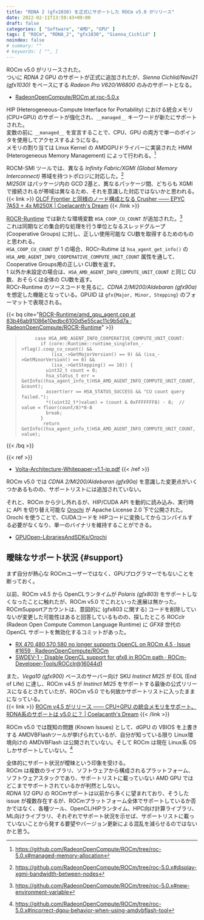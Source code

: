 ```yaml
---
title: "RDNA 2 (gfx1030) を正式にサポートした ROCm v5.0 がリリース"
date: 2022-02-11T13:59:43+09:00
draft: false
categories: [ "Software", "AMD", "GPU" ]
tags: [ "ROCm", "RDNA_2", "gfx1030", "Sienna_Cichlid" ]
noindex: false
# summary: ""
# keywords: [ "", ]
---
```


ROCm v5.0 がリリースされた。  
ついに *RDNA 2* GPU のサポートが正式に追加されたが、*Sienna Cichlid/Navi21 (gfx1030)* をベースにする *Radeon Pro V620/W6800* のみのサポートとなる。  

* [RadeonOpenCompute/ROCm at roc-5.0.x](https://github.com/RadeonOpenCompute/ROCm/tree/roc-5.0.x)

HIP (Heterogeneous-Compute Interface for Portability) における統合メモリ (CPU+GPU) のサポートが強化され、`__managed__` キーワードが新たにサポートされた。  
変数の前に `__managed__` を宣言することで、CPU、GPU の両方で単一のポインタを使用してアクセスするようになる。  
メモリの割り当ては Linux Kernel の AMDGPUドライバーに実装された HMM (Heterogeneous Memory Management) によって行われる。[^hip-managed]  

[^hip-managed]: <https://github.com/RadeonOpenCompute/ROCm/tree/roc-5.0.x#managed-memory-allocation>
[^managed-sample]: [HIP/hipManagedKeyword.cpp at rocm-5.0.x · ROCm-Developer-Tools/HIP](https://github.com/ROCm-Developer-Tools/HIP/blob/rocm-5.0.x/tests/src/runtimeApi/memory/hipManagedKeyword.cpp)

ROCM-SMI ツールでは、異なる *Infinity Fabric/XGMI (Global Memory Interconnect)* 帯域を持つトポロジに対応した。[^xgmi-bw]  
*MI250X* はパッケージ内の GCD 2基と、異なるパッケージ間、どちらも XGMI で接続されるが帯域は異なるため、それを意識した対応ではないかと思われる。  
{{< link >}} [OLCF Frontier と同様のノード構成となる Crusher ―― EPYC 7A53 + 4x MI250X | Coelacanth's Dream](/posts/2022/01/14/olcf-crusher/) {{< /link >}}

[^xgmi-bw]: <https://github.com/RadeonOpenCompute/ROCm/tree/roc-5.0.x#display-xgmi-bandwidth-between-nodes>

[ROCR-Runtime](https://github.com/RadeonOpenCompute/ROCR-Runtime) では新たな環境変数 `HSA_COOP_CU_COUNT` が追加された。[^coop-cu]  
これは同期などの集合的な処理を行う単位となるスレッドグループ (Cooperative Groups) に対し、正しい使用可能な CU数を取得するためのものと思われる。  
`HSA_COOP_CU_COUNT` が 1 の場合、ROCr-Rutime は `hsa_agent_get_info()` の `HSA_AMD_AGENT_INFO_COOPERATIVE_COMPUTE_UNIT_COUNT` 属性を通して、Cooperative Groups用の正しい CU数を返す。  
1 以外か未設定の場合は、`HSA_AMD_AGENT_INFO_COMPUTE_UNIT_COUNT` と同じ CU数、おそらくは全体の CU数を返す。  
ROCr-Runtime のソースコードを見るに、*CDNA 2/MI200/Aldebaran (gfx90a)* を想定した機能となっている。GPUID は `gfx{Major, Minor, Stepping}` のフォーマットで表現される。  

{{< bq cite="[ROCR-Runtime/amd_gpu_agent.cpp at 83b46ab91086e10edbc6100d5e55cac11c9b5d7a · RadeonOpenCompute/ROCR-Runtime](https://github.com/RadeonOpenCompute/ROCR-Runtime/blob/83b46ab91086e10edbc6100d5e55cac11c9b5d7a/src/core/runtime/amd_gpu_agent.cpp#L1013-L1023)" >}}
 > 		    case HSA_AMD_AGENT_INFO_COOPERATIVE_COMPUTE_UNIT_COUNT:
 > 		      if (core::Runtime::runtime_singleton_->flag().coop_cu_count() &&
 > 		          (isa_->GetMajorVersion() == 9) && (isa_->GetMinorVersion() == 0) &&
 > 		          (isa_->GetStepping() == 10)) {
 > 		        uint32_t count = 0;
 > 		        hsa_status_t err = GetInfo((hsa_agent_info_t)HSA_AMD_AGENT_INFO_COMPUTE_UNIT_COUNT, &count);
 > 		        assert(err == HSA_STATUS_SUCCESS && "CU count query failed.");
 > 		        *((uint32_t*)value) = (count & 0xFFFFFFF8) - 8;  // value = floor(count/8)*8-8
 > 		        break;
 > 		      }
 >             return GetInfo((hsa_agent_info_t)HSA_AMD_AGENT_INFO_COMPUTE_UNIT_COUNT, value);
{{< /bq >}}

[^coop-cu]: <https://github.com/RadeonOpenCompute/ROCm/tree/roc-5.0.x#new-environment-variable>

{{< ref >}}
* [Volta-Architecture-Whitepaper-v1.1-jp.pdf](https://images.nvidia.com/content/pdf/tesla/Volta-Architecture-Whitepaper-v1.1-jp.pdf)
{{< /ref >}}

ROCm v5.0 では *CDNA 2/MI200/Aldebaran (gfx90a)* を意識した変更点がいくつかあるものの、サポートリストには追加されていない。  

それと、ROCm から少し外れるが、HIP/CUDA API を動的に読み込み、実行時に API を切り替え可能な [Orochi](https://github.com/GPUOpen-LibrariesAndSDKs/Orochi) が Apache License 2.0 下で公開された。  
Orochi を使うことで、CUDAコードを HIPコードに変換してからコンパイルする必要がなくなり、単一のバイナリを維持することができる。  

* [GPUOpen-LibrariesAndSDKs/Orochi](https://github.com/GPUOpen-LibrariesAndSDKs/Orochi)

## 曖昧なサポート状況 {#support}
まず自分が熱心な ROCmユーザーではなく、GPUプログラマーでもないことを断っておく。  

以前、ROCm v4.5 から OpenCLランタイムが *Polaris (gfx803)* をサポートしなくなったことに触れたが、ROCm v5.0 でこれといった進展は無かった。  
ROCmSupportアカウントは、意図的に (gfx803 に関する) コードを削除していないが変更した可能性はあると回答しているものの、探したところ ROCclr (Radeon Open Compute Common Language Runtime) に *GFX8* 世代の OpenCL サポートを無効化するコミットがあった。  

* [RX 470,480,570,580 no longer supports OpenCL on ROCm 4.5 · Issue #1659 · RadeonOpenCompute/ROCm](https://github.com/RadeonOpenCompute/ROCm/issues/1659)
* [SWDEV-1 - Disable OpenCL support for gfx8 in ROCm path · ROCm-Developer-Tools/ROCclr@16044d1](https://github.com/ROCm-Developer-Tools/ROCclr/commit/16044d1b30b822bb135a389c968b8365630da452)

また、*Vega10 (gfx900)* ベースのサーバー向け SKU *Instinct MI25* が EOL (End of Life) に達し、ROCm v4.5 が *Instinct MI25* をサポートする最後の公式リリースになるとされていたが、ROCm v5.0 でも何故かサポートリストに入ったままになっている。  
{{< link >}} [ROCm v4.5 がリリース ―― CPU+GPU の統合メモリをサポート、RDNA系のサポートは v5.0 に？ | Coelacanth's Dream](/posts/2021/10/30/rocm-4_5-release/#polaris-rdna) {{< /link >}}

ROCm v5.0 では既知の問題 (Known Issues) として、dGPU の VBIOS を上書きする AMDVBFlashツールが挙げられているが、自分が知っている限り Linux環境向けの AMDVBFlash は公開されていない。そして ROCm は現在 Linux系 OS しかサポートしていない。[^amdvbflash]  

[^amdvbflash]: <https://github.com/RadeonOpenCompute/ROCm/tree/roc-5.0.x#incorrect-dgpu-behavior-when-using-amdvbflash-tool>

全体的にサポート状況が曖昧という印象を受ける。  
ROCm は複数のライブラリ、ソフトウェアから構成されるプラットフォーム、ソフトウェアスタックであり、サポートリストに載っていない AMD GPU ではどこまでサポートされているかが判然としない。  
*RDNA 1/2* GPU の ROCmサポートは以前から多くに望まれており、そうした issue が複数存在するが、ROCmプラットフォーム全体でサポートしているか否かではなく、各種ツール、OpenCL/HIPランタイム、HPC向け計算ライブラリ、ML向けライブラリ、それぞれでサポート状況を示せば、サポートリストに載っていないことから発する要望やバージョン更新による混乱を減らせるのではないかと思う。  

